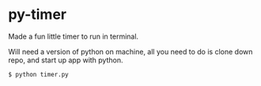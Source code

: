 # py-timer

Made a fun little timer to run in terminal.

Will need a version of python on machine, all you need to do is clone down repo, and start up app with python.

``` bash
$ python timer.py
```

